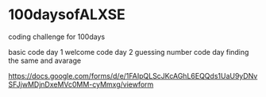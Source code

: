 # 100daysofALXSE
coding challenge for 100days

basic code
day 1 welcome code
day 2 guessing number code
day finding the same and avarage 

https://docs.google.com/forms/d/e/1FAIpQLScJKcAGhL6EQQds1UaU9yDNvSFJjwMDjnDxeMVc0MM-cyMmxg/viewform
